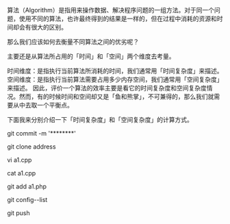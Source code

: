算法（Algorithm）是指用来操作数据、解决程序问题的一组方法。对于同一个问题，使用不同的算法，也许最终得到的结果是一样的，但在过程中消耗的资源和时间却会有很大的区别。

那么我们应该如何去衡量不同算法之间的优劣呢？

主要还是从算法所占用的「时间」和「空间」两个维度去考量。

时间维度：是指执行当前算法所消耗的时间，我们通常用「时间复杂度」来描述。
空间维度：是指执行当前算法需要占用多少内存空间，我们通常用「空间复杂度」来描述。
因此，评价一个算法的效率主要是看它的时间复杂度和空间复杂度情况。然而，有的时候时间和空间却又是「鱼和熊掌」，不可兼得的，那么我们就需要从中去取一个平衡点。

下面我来分别介绍一下「时间复杂度」和「空间复杂度」的计算方式。

git commit -m '********'

git clone address

vi a1.cpp

cat a1.cpp

git add a1.php

git config--list

git push
